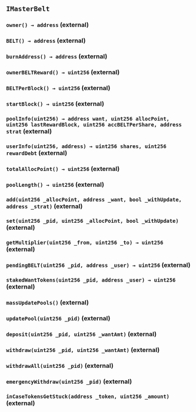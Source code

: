 ## `IMasterBelt`






### `owner() → address` (external)





### `BELT() → address` (external)





### `burnAddress() → address` (external)





### `ownerBELTReward() → uint256` (external)





### `BELTPerBlock() → uint256` (external)





### `startBlock() → uint256` (external)





### `poolInfo(uint256) → address want, uint256 allocPoint, uint256 lastRewardBlock, uint256 accBELTPerShare, address strat` (external)





### `userInfo(uint256, address) → uint256 shares, uint256 rewardDebt` (external)





### `totalAllocPoint() → uint256` (external)





### `poolLength() → uint256` (external)





### `add(uint256 _allocPoint, address _want, bool _withUpdate, address _strat)` (external)





### `set(uint256 _pid, uint256 _allocPoint, bool _withUpdate)` (external)





### `getMultiplier(uint256 _from, uint256 _to) → uint256` (external)





### `pendingBELT(uint256 _pid, address _user) → uint256` (external)





### `stakedWantTokens(uint256 _pid, address _user) → uint256` (external)





### `massUpdatePools()` (external)





### `updatePool(uint256 _pid)` (external)





### `deposit(uint256 _pid, uint256 _wantAmt)` (external)





### `withdraw(uint256 _pid, uint256 _wantAmt)` (external)





### `withdrawAll(uint256 _pid)` (external)





### `emergencyWithdraw(uint256 _pid)` (external)





### `inCaseTokensGetStuck(address _token, uint256 _amount)` (external)






